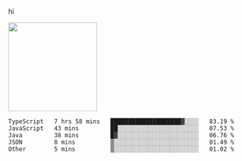 hi

<img height="180em" src="https://github-readme-stats.vercel.app/api?username=AProductiveNerd&show_icons=true&hide_border=true&&count_private=true&include_all_commits=true" />

<!--START_SECTION:waka-->
```text
TypeScript   7 hrs 58 mins   ████████████████████▓░░░░   83.19 % 
JavaScript   43 mins         ██░░░░░░░░░░░░░░░░░░░░░░░   07.53 % 
Java         38 mins         █▓░░░░░░░░░░░░░░░░░░░░░░░   06.76 % 
JSON         8 mins          ▒░░░░░░░░░░░░░░░░░░░░░░░░   01.49 % 
Other        5 mins          ▒░░░░░░░░░░░░░░░░░░░░░░░░   01.02 % 
```
<!--END_SECTION:waka-->
